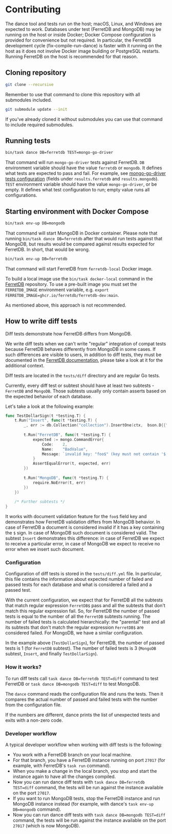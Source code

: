# Contributing

The dance tool and tests run on the host; macOS, Linux, and Windows are expected to work.
Databases under test (FerretDB and MongoDB) may be running on the host or inside Docker; Docker Compose configuration is provided for convenience but not required.
In particular, the FerretDB development cycle (fix-compile-run-dance) is faster with it running on the host as it does not involve Docker image building or PostgreSQL restarts.
Running FerretDB on the host is recommended for that reason.

## Cloning repository

```sh
git clone --recursive
```

Remember to use that command to clone this repository with all submodules included.

```sh
git submodule update --init
```

If you've already cloned it without submodules you can use that command
to include required submodules.

## Running tests

```sh
bin/task dance DB=ferretdb TEST=mongo-go-driver
```

That command will run `mongo-go-driver` tests against FerretDB.
`DB` environment variable should have the value `ferretdb` or `mongodb`.
It defines what tests are expected to pass and fail.
For example, see [mongo-go-driver tests configuration](https://github.com/FerretDB/dance/blob/main/tests/mongo-go-driver.yml) (fields under `results.ferretdb` and `results.mongodb`).
`TEST` environment variable should have the value `mongo-go-driver`, or be empty.
It defines what test configuration to run; empty value runs all configurations.

## Starting environment with Docker Compose

```sh
bin/task env-up DB=mongodb
```

That command will start MongoDB in Docker container.
Please note that running `bin/task dance DB=ferretdb` after that would run tests against that MongoDB, but results would be compared against results expected for FerretDB.
In short, that would be wrong.

```sh
bin/task env-up DB=ferretdb
```

That command will start FerretDB from `ferretdb-local` Docker image.

To build a local image use the `bin/task docker-local` command in the [FerretDB](https://github.com/FerretDB/FerretDB) repository.
To use a pre-built image you must set the `FERRETDB_IMAGE` environment variable, e.g. `export FERRETDB_IMAGE=ghcr.io/ferretdb/ferretdb-dev:main`.

As mentioned above, this approach is not recommended.

## How to write diff tests

Diff tests demonstrate how FerretDB differs from MongoDB.

We write diff tests when we can't write "regular" integration of compat tests because FerretDB behaves differently
from MongoDB in some cases.
If such differences are visible to users, in addition to diff tests, they must be documented
in the [FerretDB documentation](https://raw.githubusercontent.com/FerretDB/FerretDB/main/website/docs/diff.md),
please take a look at it for the additional context.

Diff tests are located in the `tests/diff` directory and are regular Go tests.

Currently, every diff test or subtest should have at least two subtests - `FerretDB` and `MongoDB`.
Those subtests usually only contain asserts based on the expected behavior of each database.

Let's take a look at the following example:

```go
func TestDollarSign(t *testing.T) {
    t.Run("Insert", func(t *testing.T) {
        _, err := db.Collection("collection").InsertOne(ctx,  bson.D{{"foo$", "bar"}})
		
        t.Run("FerretDB", func(t *testing.T) {
			expected := mongo.CommandError{
                Code:    2,
                Name:    "BadValue",
                Message: `invalid key: "foo$" (key must not contain '$' sign)`,
            }
            AssertEqualError(t, expected, err)
        })
		
        t.Run("MongoDB", func(t *testing.T) {
            require.NoError(t, err)
        })
    })
	
	/* Further subtests */
}
```

It works with document validation feature for the `foo$` field key
and demonstrates how FerretDB validation differs from MongoDB behavior.
In case of FerretDB a document is considered  invalid if it has a key containing the `$` sign.
In case of MongoDB such document is considered valid.
The subtest `Insert` demonstrates this difference: in case of FerretDB we expect to receive a particular error,
in case of MongoDB we expect to receive no error when we insert such document.

### Configuration

Configuration of diff tests is stored in the `tests/diff.yml` file.
In particular, this file contains the information
about expected number of failed and passed tests for each database and what is considered a failed and a passed test.

With the current configuration, we expect that for FerretDB all the subtests that match regular expression `FerretDB$` pass
and all the subtests that don't match this regular expression fail.
So, for FerretDB the number of passed tests is equal to the number
of all the `FerretDB` subtests running.
The number of failed tests is calculated hierarchically: the "parental" test
and all its subtests that don't match the regular expression `FerretDB$` are considered failed.
For MongoDB, we have a similar configuration.

In the example above (`TestDollarSign`), for FerretDB, the number of passed tests is 1 (for `FerretDB` subtest).
The number of failed tests is 3 (`MongoDB` subtest, `Insert`, and finally `TestDollarSign`).

### How it works?

To run diff tests call `task dance DB=ferretdb TEST=diff` command to test FerretDB
or `task dance DB=mongodb TEST=diff` to test MongoDB.

The `dance` command reads the configuration file and runs the tests.
Then it compares
the actual number of passed and failed tests with the number from the configuration file.

If the numbers are different, dance prints the list of unexpected tests and exits with a non-zero code.

### Developer workflow

A typical developer workflow when working with diff tests is the following:

* You work with a FerretDB branch on your local machine.
* For that branch, you have a FerretDB instance running on port `27017` (for example, with FerretDB's `task run` command).
* When you make a change in the local branch, you stop and start the instance again to have all the changes compiled.
* Now you can run dance diff tests with `task dance DB=ferretdb TEST=diff` command,
  the tests will be run against the instance available on the port `27017`.
* If you want to run MongoDB tests, stop the FerretDB instance and run MongoDB instance instead (for example, with dance's
  `task env-up DB=mongodb` command).
* Now you can run dance diff tests with `task dance DB=mongodb TEST=diff` command,
  the tests will be run against the instance available on the port `27017` (which is now MongoDB).
